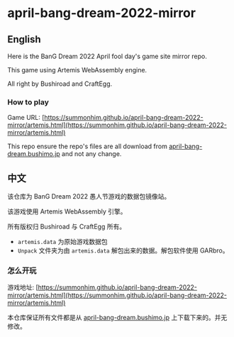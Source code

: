 # april-bang-dream-2022-mirror

## English

Here is the BanG Dream 2022 April fool day's game site mirror repo.

This game using Artemis WebAssembly engine.

All right by Bushiroad and CraftEgg.

### How to play
Game URL: [https://summonhim.github.io/april-bang-dream-2022-mirror/artemis.html](https://summonhim.github.io/april-bang-dream-2022-mirror/artemis.html)

This repo ensure the repo's files are all download from [april-bang-dream.bushimo.jp](https://april-bang-dream.bushimo.jp) and not any change.

## 中文

该仓库为 BanG Dream 2022 愚人节游戏的数据包镜像站。

该游戏使用 Artemis WebAssembly 引擎。

所有版权归 Bushiroad 与 CraftEgg 所有。

- `artemis.data` 为原始游戏数据包
- `Unpack` 文件夹为由 `artemis.data` 解包出来的数据。解包软件使用 GARbro。

### 怎么开玩
游戏地址: [https://summonhim.github.io/april-bang-dream-2022-mirror/artemis.html](https://summonhim.github.io/april-bang-dream-2022-mirror/artemis.html)

本仓库保证所有文件都是从 [april-bang-dream.bushimo.jp](https://april-bang-dream.bushimo.jp) 上下载下来的。并无修改。